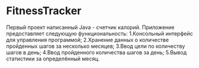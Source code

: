 # FitnessTracker

Первый проект написанный Java - счетчик калорий.
Приложение предоставляет следующую функциональность:
1.Консольный интерфейс для управления программой;
2.Хранение данных о количестве пройденных шагов за несколько месяцев;
3.Ввод цели по количеству шагов в день;
4.Ввод пройденного количества шагов за день;
5.Вывод статистики за определённый месяц.
